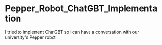 # Pepper_Robot_ChatGBT_Implementation
I tried to implement ChatGBT so I can have a conversation with our university's Pepper robot
